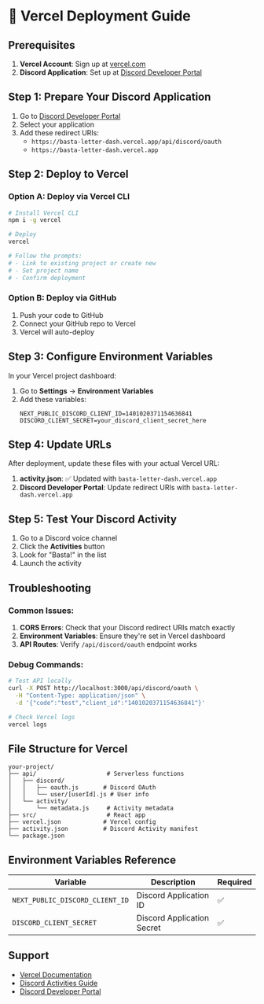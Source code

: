 # 🚀 Vercel Deployment Guide

## Prerequisites

1. **Vercel Account**: Sign up at [vercel.com](https://vercel.com)
2. **Discord Application**: Set up at [Discord Developer Portal](https://discord.com/developers/applications)

## Step 1: Prepare Your Discord Application

1. Go to [Discord Developer Portal](https://discord.com/developers/applications)
2. Select your application
3. Add these redirect URIs:
   - `https://basta-letter-dash.vercel.app/api/discord/oauth`
   - `https://basta-letter-dash.vercel.app`

## Step 2: Deploy to Vercel

### Option A: Deploy via Vercel CLI
```bash
# Install Vercel CLI
npm i -g vercel

# Deploy
vercel

# Follow the prompts:
# - Link to existing project or create new
# - Set project name
# - Confirm deployment
```

### Option B: Deploy via GitHub
1. Push your code to GitHub
2. Connect your GitHub repo to Vercel
3. Vercel will auto-deploy

## Step 3: Configure Environment Variables

In your Vercel project dashboard:

1. Go to **Settings** → **Environment Variables**
2. Add these variables:
   ```
   NEXT_PUBLIC_DISCORD_CLIENT_ID=1401020371154636841
   DISCORD_CLIENT_SECRET=your_discord_client_secret_here
   ```

## Step 4: Update URLs

After deployment, update these files with your actual Vercel URL:

1. **activity.json**: ✅ Updated with `basta-letter-dash.vercel.app`
2. **Discord Developer Portal**: Update redirect URIs with `basta-letter-dash.vercel.app`

## Step 5: Test Your Discord Activity

1. Go to a Discord voice channel
2. Click the **Activities** button
3. Look for "Basta!" in the list
4. Launch the activity

## Troubleshooting

### Common Issues:

1. **CORS Errors**: Check that your Discord redirect URIs match exactly
2. **Environment Variables**: Ensure they're set in Vercel dashboard
3. **API Routes**: Verify `/api/discord/oauth` endpoint works

### Debug Commands:
```bash
# Test API locally
curl -X POST http://localhost:3000/api/discord/oauth \
  -H "Content-Type: application/json" \
  -d '{"code":"test","client_id":"1401020371154636841"}'

# Check Vercel logs
vercel logs
```

## File Structure for Vercel

```
your-project/
├── api/                    # Serverless functions
│   ├── discord/
│   │   ├── oauth.js       # Discord OAuth
│   │   └── user/[userId].js # User info
│   └── activity/
│       └── metadata.js     # Activity metadata
├── src/                    # React app
├── vercel.json            # Vercel config
├── activity.json          # Discord Activity manifest
└── package.json
```

## Environment Variables Reference

| Variable | Description | Required |
|----------|-------------|----------|
| `NEXT_PUBLIC_DISCORD_CLIENT_ID` | Discord Application ID | ✅ |
| `DISCORD_CLIENT_SECRET` | Discord Application Secret | ✅ |

## Support

- [Vercel Documentation](https://vercel.com/docs)
- [Discord Activities Guide](https://discord.com/developers/docs/activities/building-an-activity)
- [Discord Developer Portal](https://discord.com/developers/applications) 